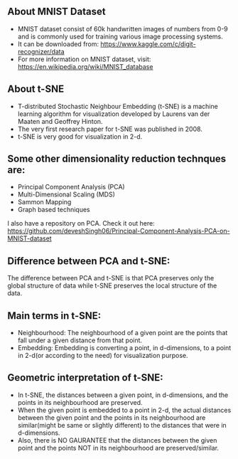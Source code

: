 ## About MNIST Dataset
- MNIST dataset consist of 60k handwritten images of numbers from 0-9 and is commonly used for training various image processing systems.
- It can be downloaded from: https://www.kaggle.com/c/digit-recognizer/data
- For more information on MNIST dataset, visit: https://en.wikipedia.org/wiki/MNIST_database

## About t-SNE
- T-distributed Stochastic Neighbour Embedding (t-SNE) is a machine learning algorithm for visualization developed by Laurens van der Maaten and Geoffrey Hinton.
- The very first research paper for t-SNE was published in  2008.
- t-SNE is very good for visualization in 2-d.

## Some other dimensionality reduction technques are:
- Principal Component Analysis (PCA)
- Multi-Dimensional Scaling (MDS)
- Sammon Mapping
- Graph based techniques

I also have a repository on PCA. Check it out here: https://github.com/deveshSingh06/Principal-Component-Analysis-PCA-on-MNIST-dataset

## Difference between PCA and t-SNE:
The difference between PCA and t-SNE is that PCA preserves only the global structure of data while t-SNE preserves the local structure of the data.

## Main terms in t-SNE:
- Neighbourhood: The neighbourhood of a given point are the points that fall under a given distance from that point.
- Embedding: Embedding is converting a point, in d-dimensions, to a point in 2-d(or according to the need) for visualization purpose.

## Geometric interpretation of t-SNE:
- In t-SNE, the distances between a given point, in d-dimensions, and the points in its neighbourhood are preserved.
- When the given point is embedded to a point in 2-d, the actual distances between the given point and the points in its neighbourhood are similar(might be same or slightly different) to the distances that were in d-dimensions.
- Also, there is NO GAURANTEE that the distances between the given point and the points NOT in its neighbourhood are preserved/similar.
